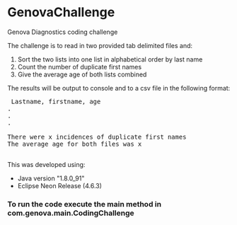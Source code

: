 # GenovaChallenge
Genova Diagnostics coding challenge

The challenge is to read in two provided tab delimited files and:
<ol>
 <li>Sort the two lists into one list in alphabetical order by last name</li>
 <li>Count the number of duplicate first names</li>
 <li>Give the average age of both lists combined</li>
</ol>

 The results will be output to console and to a csv file in the following
 format:
 
 <pre>
 Lastname, firstname, age
.
.
.

There were x incidences of duplicate first names
The average age for both files was x
 </pre>

This was developed using:
- Java version "1.8.0_91" 
- Eclipse Neon Release (4.6.3)

### To run the code execute the main method in com.genova.main.CodingChallenge
